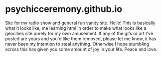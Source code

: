 # psychicceremony.github.io
Site for my radio show and general fun vanity site.
Hello! This is basically what it looks like, me learning html 
in order to make what looks like a geocities site purely for my 
own amusement. If any of the gifs or art I've posted are yours and
you'd like them removed, please let me know, it has never been my 
intention to steal anything. Otherwise I hope stumbling across this
has given you some amount of joy in your life. Peace and love. 
